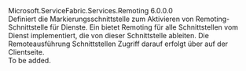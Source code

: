 <Type Name="IService" FullName="Microsoft.ServiceFabric.Services.Remoting.IService">
  <TypeSignature Language="C#" Value="public interface IService" />
  <TypeSignature Language="ILAsm" Value=".class public interface auto ansi abstract IService" />
  <TypeSignature Language="DocId" Value="T:Microsoft.ServiceFabric.Services.Remoting.IService" />
  <TypeSignature Language="VB.NET" Value="Public Interface IService" />
  <TypeSignature Language="F#" Value="type IService = interface" />
  <AssemblyInfo>
    <AssemblyName>Microsoft.ServiceFabric.Services.Remoting</AssemblyName>
    <AssemblyVersion>6.0.0.0</AssemblyVersion>
  </AssemblyInfo>
  <Interfaces />
  <Docs>
    <summary>
            Definiert die Markierungsschnittstelle zum Aktivieren von Remoting-Schnittstelle für Dienste. Ein <see cref="T:Microsoft.ServiceFabric.Services.Remoting.Runtime.IServiceRemotingListener" /> bietet Remoting für alle Schnittstellen vom Dienst implementiert, die von dieser Schnittstelle ableiten. Die Remoteausführung Schnittstellen Zugriff darauf erfolgt über <see cref="T:Microsoft.ServiceFabric.Services.Remoting.Client.IServiceProxy" /> auf der Clientseite.
            </summary>
    <remarks>To be added.</remarks>
  </Docs>
  <Members />
</Type>